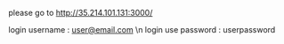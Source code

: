 please go to http://35.214.101.131:3000/

login username : user@email.com \n
login use password : userpassword
